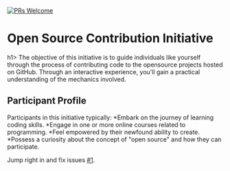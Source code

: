 [![PRs Welcome](https://img.shields.io/badge/PRs-welcome-brightgreen.svg?style=flat-square)](CONTRIBUTING.md)


<h1> Open Source Contribution Initiative </h1>h1>
The objective of this initiative is to guide individuals like yourself through the process of contributing code to the opensource projects hosted on GitHub. Through an interactive experience, you'll gain a practical understanding of the mechanics involved.

<h2> Participant Profile </h2>
Participants in this initiative typically:
*Embark on the journey of learning coding skills.
*Engage in one or more online courses related to programming.
*Feel empowered by their newfound ability to create.
*Possess a curiosity about the concept of "open source" and how they can participate.

Jump right in and fix issues [#1](https://github.com/danthareja/contribute-to-open-source/issues/1).

